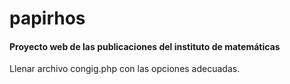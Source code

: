 # papirhos

<h4> Proyecto web de las publicaciones del instituto de matemáticas </h4>

Llenar archivo congig.php con las opciones adecuadas.
